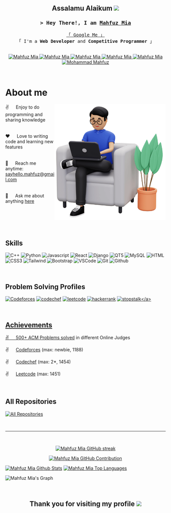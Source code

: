 
<!-- Heading line -->
<h2 align="center">
  <!-- Leave a problem for Me -->
  Assalamu Alaikum
  <img src="https://media.giphy.com/media/hvRJCLFzcasrR4ia7z/giphy.gif" width="28">
</h2>

<!-- Intro  -->
<h3 align="center">
        <samp>&gt; Hey There!, I am
                <b><a href="https://mahfuzmia.netlify.app/">Mahfuz Mia</a></b>
        </samp>
</h3>


<p align="center"> 
  <samp>
    <a href="https://www.google.com/search?q=Mahfuz+Mia">「 Google Me 」</a>
    <br>
    「 I'm a <b> Web Developer </b> and <b>Competitive Programmer</b> 」
    <br>
    <br>
  </samp>
</p>


<!-- Contact section -->
<p align="center">
 <a href="https://mahfuzmia.netlify.app/" target="_blank">
  <img src="https://img.shields.io/badge/Website-DC143C?style=for-the-badge&logo=medium&logoColor=white" alt="Mahfuz Mia" />
 </a>
 <a href="https://linkedin.com/in/mahfuz-mia" target="_blank">
  <img src="https://img.shields.io/badge/LinkedIn-0077B5?style=for-the-badge&logo=linkedin&logoColor=white" alt="Mahfuz Mia"/>
 </a>
 <a href="https://dev.to/mahfuzmia1703" target="_blank">
  <img src="https://img.shields.io/badge/dev.to-0A0A0A?style=for-the-badge&logo=dev.to&logoColor=white" alt="Mahfuz Mia" />
 </a>
 <a href="https://twitter.com/mahfuzmia1703" target="_blank">
  <img src="https://img.shields.io/badge/Twitter-1DA1F2?style=for-the-badge&logo=twitter&logoColor=white" alt = "Mahfuz Mia"/>
 </a>
 <a href="https://instagram.com/mahfuzmia1703" target="_blank">
  <img src="https://img.shields.io/badge/Instagram-fe4164?style=for-the-badge&logo=instagram&logoColor=white" alt="Mahfuz Mia" />
 </a> 
 <a href="https://facebook.com/mohammadmahfuz1703" target="_blank">
  <img src="https://img.shields.io/badge/Facebook-20BEFF?&style=for-the-badge&logo=facebook&logoColor=white" alt="Mohammad Mahfuz"  />
  </a> 
</p>
<br />

<!-- About Section -->
 # About me
 
<p>
 <img align="right" width="350" src="assets/programmer.png" alt="Coding gif" />
  
 ✌️ &emsp; Enjoy to do programming and sharing knowledge <br/><br/><br/>
 ❤️ &emsp; Love to writing code and learning new features<br/><br/><br/>
 📧 &emsp; Reach me anytime: sayhello.mahfuz@gmail.com<br/><br/><br/>
 💬 &emsp; Ask me about anything [here](https://www.linkedin.com/in/mahfuz-mia/)
</p>
<br/>
<br/>
<br/>
<br/>

<!-- Used Tools -->
## Skills

![C++](https://img.shields.io/badge/C++-007acc?style=for-the-badge&labelColor=black&logo=cplusplus&logoColor=007acc)
![Python](https://img.shields.io/badge/python-20232A?style=for-the-badge&logo=python&logoColor=61DAFB)
![Javascript](https://img.shields.io/badge/Javascript-F0DB4F?style=for-the-badge&labelColor=black&logo=javascript&logoColor=F0DB4F)
![React](https://img.shields.io/badge/-React-61DBFB?style=for-the-badge&labelColor=black&logo=react&logoColor=61DBFB)
![Django](https://img.shields.io/badge/Django-3C873A?style=for-the-badge&labelColor=black&logo=django&logoColor=3C873A)
![QT5](https://img.shields.io/badge/QT5-000000?style=for-the-badge&logo=qt&logoColor=white)
![MySQL](https://img.shields.io/badge/mysql-3C873A?style=for-the-badge&logo=mysql&logoColor=black)
![HTML](https://img.shields.io/badge/HTML5-E34F26?style=for-the-badge&logo=html5&logoColor=white)
![CSS3](https://img.shields.io/badge/CSS3-1572B6?style=for-the-badge&logo=css3&logoColor=white)
![Tailwind](https://img.shields.io/badge/Tailwind_CSS-092749?style=for-the-badge&logo=tailwindcss&logoColor=06B6D4&labelColor=000000)
![Bootstrap](https://img.shields.io/badge/Bootstrap-563D7C?style=for-the-badge&logo=bootstrap&logoColor=white)
![VSCode](https://img.shields.io/badge/Visual_Studio-0078d7?style=for-the-badge&logo=visual%20studio&logoColor=white)
![Git](https://img.shields.io/badge/Git-F05032?style=for-the-badge&logo=git&logoColor=white)
![Github](https://img.shields.io/badge/Github-000?style=for-the-badge&logo=github&logoColor=white)

<br>

<!-- Problem solving profile -->
## Problem Solving Profiles
<a href="https://codeforces.com/profile/mahfuzmia1703" target="_blank">![Codeforces](https://img.shields.io/badge/codeforces-007acc?style=for-the-badge&labelColor=black&logo=codeforces&logoColor=007acc)</a>
<a href="https://www.codechef.com/users/mahfuzmia1703" target="_blank">![codechef](https://img.shields.io/badge/-codechef-61DBFB?style=for-the-badge&labelColor=black&logo=codechef&logoColor=61DBFB)</a>
<a href="https://leetcode.com/mahfuzmia1703/" target="_blank">![leetcode](https://img.shields.io/badge/leetcode-000000?style=for-the-badge&logo=leetcode&logoColor=white)</a>
<a href="https://www.hackerrank.com/profile/mahfuzmia1703" target="_blank">![hackerrank](https://img.shields.io/badge/hackerrank-3C873A?style=for-the-badge&labelColor=black&logo=hackerrank&logoColor=3C873A)</a>
<a href="https://www.stopstalk.com/user/profile/mahfuzmia1703" target="_blank">![stopstalk](https://img.shields.io/badge/-stopstalk(all_profiles_here)-61DBFB?style=for-the-badge&labelColor=black&logo=stopstalk&logoColor=61DBFB)</a>

<br/>

## Achievements
<p>
  
 ✌️ &emsp; 500+ ACM [Problems solved](https://github.com/mahfuz1703/Problem-Solving) in different Online Judges

 ✌️ &emsp; [Codeforces](https://codeforces.com/profile/mahfuzmia1703) (max: newbie, 1188)

 ✌️ &emsp; [Codechef](https://www.codechef.com/users/mahfuzmia1703) (max: 2*, 1454)

 ✌️ &emsp; [Leetcode](https://www.codechef.com/users/mahfuzmia1703) (max: 1451)

</p>

<br>

## All Repositories
<p align="left">
  <a href="https://github.com/mahfuz1703?tab=repositories" target="_blank"><img alt="All Repositories" title="All Repositories" src="https://img.shields.io/badge/-All%20Repos-2962FF?style=for-the-badge&logo=koding&logoColor=white"/></a>
</p>

<br/>
<hr/>
<br/>

<p align="center">
  <a href="https://github.com/mahfuz1703">
    <img src="https://github-readme-streak-stats.herokuapp.com/?user=mahfuz1703&theme=radical&border=7F3FBF&background=0D1117" alt="Mahfuz Mia GitHub streak"/>
  </a>
</p>

<p align="center">
  <a href="https://github.com/mahfuz1703">
    <img src="https://github-profile-summary-cards.vercel.app/api/cards/profile-details?username=mahfuz1703&theme=radical" alt="Mahfuz Mia GitHub Contribution"/>
  </a>
</p>

<a> 
    <a href="https://github.com/mahfuz1703"><img alt="Mahfuz Mia Github Stats" src="https://denvercoder1-github-readme-stats.vercel.app/api?username=mahfuz1703&show_icons=true&count_private=true&theme=react&border_color=7F3FBF&bg_color=0D1117&title_color=F85D7F&icon_color=F8D866" height="192px" width="49.5%"/></a>
  <a href="https://github.com/mahfuz1703"><img alt="Mahfuz Mia Top Languages" src="https://denvercoder1-github-readme-stats.vercel.app/api/top-langs/?username=mahfuz1703&langs_count=8&layout=compact&theme=react&border_color=7F3FBF&bg_color=0D1117&title_color=F85D7F&icon_color=F8D866" height="192px" width="49.5%"/></a>
  <br/>
</a>


![Mahfuz Mia's Graph](https://github-readme-activity-graph.vercel.app/graph?username=mahfuz1703&custom_title=Mahfuz%20Mia's%20GitHub%20Activity%20Graph&bg_color=0D1117&color=7F3FBF&line=7F3FBF&point=7F3FBF&area_color=FFFFFF&title_color=FFFFFF&area=true)

<br>
<h2 align="center">
  Thank you for visiting my profile
  <img src="https://media.giphy.com/media/hvRJCLFzcasrR4ia7z/giphy.gif" width="28">
</h2>